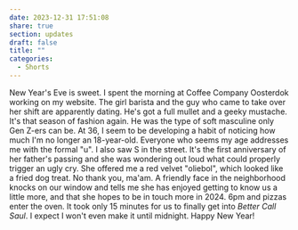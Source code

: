 ```yaml
---
date: 2023-12-31 17:51:08
share: true
section: updates
draft: false
title: ""
categories:
  - Shorts
---
```


New Year's Eve is sweet. I spent the morning at Coffee Company Oosterdok working on my website. The girl barista and the guy who came to take over her shift are apparently dating. He's got a full mullet and a geeky mustache. It's that season of fashion again. He was the type of soft masculine only Gen Z-ers can be. At 36, I seem to be developing a habit of noticing how much I'm no longer an 18-year-old. Everyone who seems my age addresses me with the formal "u". I also saw S in the street. It's the first anniversary of her father's passing and she was wondering out loud what could properly trigger an ugly cry. She offered me a red velvet "oliebol", which looked like a fried dog treat. No thank you, ma'am. A friendly face in the neighborhood knocks on our window and tells me she has enjoyed getting to know us a little more, and that she hopes to be in touch more in 2024. 6pm and pizzas enter the oven. It took only 15 minutes for us to finally get into _Better Call Saul_. I expect I won't even make it until midnight. Happy New Year!

